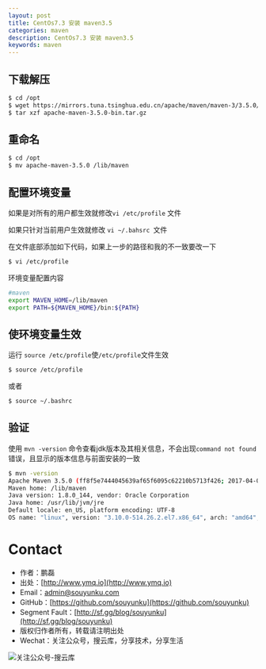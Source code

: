 ```yaml
---
layout: post
title: CentOs7.3 安装 maven3.5
categories: maven
description: CentOs7.3 安装 maven3.5
keywords: maven
---
```


## 下载解压

```sh
$ cd /opt
$ wget https://mirrors.tuna.tsinghua.edu.cn/apache/maven/maven-3/3.5.0/binaries/apache-maven-3.5.0-bin.tar.gz
$ tar xzf apache-maven-3.5.0-bin.tar.gz
```

## 重命名

```sh
$ cd /opt
$ mv apache-maven-3.5.0 /lib/maven
```

## 配置环境变量

如果是对所有的用户都生效就修改`vi /etc/profile` 文件

如果只针对当前用户生效就修改 `vi ~/.bahsrc `文件

在文件底部添加如下代码，如果上一步的路径和我的不一致要改一下

```sh
$ vi /etc/profile
```
环境变量配置内容

```sh
#maven
export MAVEN_HOME=/lib/maven
export PATH=${MAVEN_HOME}/bin:${PATH}
```

## 使环境变量生效

运行 `source /etc/profile`使`/etc/profile`文件生效

```sh
$ source /etc/profile
```

或者

```sh
$ source ~/.bashrc
```

## 验证

使用 `mvn -version`  命令查看jdk版本及其相关信息，不会出现`command not found`错误，且显示的版本信息与前面安装的一致

```sh
$ mvn -version
Apache Maven 3.5.0 (ff8f5e7444045639af65f6095c62210b5713f426; 2017-04-04T03:39:06+08:00)
Maven home: /lib/maven
Java version: 1.8.0_144, vendor: Oracle Corporation
Java home: /usr/lib/jvm/jre
Default locale: en_US, platform encoding: UTF-8
OS name: "linux", version: "3.10.0-514.26.2.el7.x86_64", arch: "amd64", family: "unix"
```


# Contact

 - 作者：鹏磊  
 - 出处：[http://www.ymq.io](http://www.ymq.io)  
 - Email：[admin@souyunku.com](admin@souyunku.com)  
 - GitHub：[https://github.com/souyunku](https://github.com/souyunku)  
 - Segment Fault：[http://sf.gg/blog/souyunku](http://sf.gg/blog/souyunku)  
 - 版权归作者所有，转载请注明出处
 - Wechat：关注公众号，搜云库，分享技术，分享生活
 
![关注公众号-搜云库](http://www.ymq.io/images/souyunku.png "搜云库")
